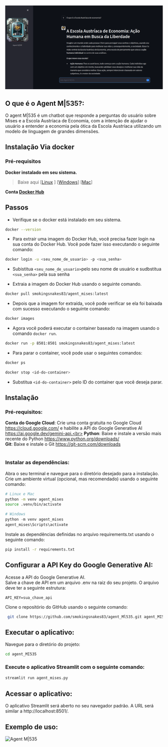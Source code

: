 ![Agent M|535](https://github.com/smokingsnakes83/agent_Ml535/blob/main/assets/asset1.png?raw=true)

## **O que é o Agent M|535?**:
O agent M|535 é um chatbot que responde a perguntas do usuário sobre Mises e a Escola Austríaca de Economia, com a intenção de ajudar o usuário a entender a economia pela ótica da Escola Austríaca utilizando um modelo de linguagem de grandes dimensões.

## **Instalação Via docker**
### **Pré-requisitos** 
**Docker instalado em seu sistema.**<br>
>Baixe aqui [[Linux](https://docs.docker.com/desktop/install/linux-install/) ] [[Windows](https://docs.docker.com/desktop/install/windows-install/)] [[Mac](https://docs.docker.com/desktop/install/mac-install/)]<br> 

**Conta [Docker Hub](https://hub.docker.com/signup)**

## Passos
- Verifique se o docker está instalado em seu sistema. 
```bash
docker --version
```
- Para extrair uma imagem do Docker Hub, você precisa fazer login na sua conta do Docker Hub. Você pode fazer isso executando o seguinte comando:<br>
```bash
docker login -u <seu_nome_de_usuario> -p <sua_senha>
```
- Subistitua `<seu_nome_de_usuario>`pelo seu nome de usuário e sudbstitua `<sua_senha>` pela sua senha

- Extraia a imagem do Docker Hub usando o seguinte comando.
```bash
docker pull smokingsnakes83/agent_mises:latest
```
- Depois que a imagem for extraída, você pode verificar se ela foi baixada com sucesso executando o seguinte comando:
```bash
docker images
```

- Agora você poderá executar o container baseado na imagem usando o comando `docker run`.
```bash
docker run -p 8501:8501 smokingsnakes83/agent_mises:latest
```
- Para parar o container, você pode usar o seguintes comandos:
```bash
docker ps
```
```bash
docker stop <id-do-container>
```
- Substitua `<id-do-container>` pelo ID do container que você deseja parar.

## **Instalação**
### Pré-requisitos:
**Conta do Google Cloud**: Crie uma conta gratuita no Google Cloud https://cloud.google.com/ e habilite a API do Google Generative AI https://ai.google.dev/gemini-api.<br>
**Python**: Baixe e instale a versão mais recente do Python https://www.python.org/downloads/<br>
**Git**: Baixe e instale o Git https://git-scm.com/downloads<br><br>
### Instalar as dependências:
Abra o seu terminal e navegue para o diretório desejado para a instalação.<br>
Crie um ambiente virtual (opcional, mas recomendado) usando o seguinte comando:<br>
```bash
# Linux e Mac
python -m venv agent_mises 
source .venv/bin/activate
```
```powershell
# Windows
python -m venv agent_mises
agent_mises\Scripts\activate
```
Instale as dependências definidas no arquivo requirements.txt usando o seguinte comando:<br>
```bash
pip install -r requirements.txt
```
## Configurar a API Key do Google Generative AI:<br>
Acesse a API do Google Generative AI.<br>
Salve a chave de API em um arquivo .env na raiz do seu projeto. O arquivo deve ter a seguinte estrutura:<br>
```.env
API_KEY=sua_chave_api
```
Clone o repositório do GitHub usando o seguinte comando:

```bash
 git clone https://github.com/smokingsnakes83/agent_Ml535.git agent_MI535
```
## Executar o aplicativo:
Navegue para o diretório do projeto:<br>
```bash
cd agent_MI535
```
### Execute o aplicativo Streamlit com o seguinte comando:
```bash
streamlit run agent_mises.py
```
## Acessar o aplicativo:
O aplicativo Streamlit será aberto no seu navegador padrão. A URL será similar a http://localhost:8501/.

## **Exemplo de uso:**
![Agent M|535](https://github.com/smokingsnakes83/agent_Ml535/blob/main/assets/asset4.gif)
